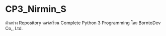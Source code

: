 # CP3_Nirmin_S
ตัวอย่าง Repository คอร์สเรียน Complete Python 3 Programming โดย BorntoDev  Co,, Ltd.

